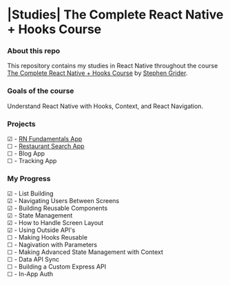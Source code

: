 # |Studies| The Complete React Native + Hooks Course

### About this repo

This repository contains my studies in React Native throughout the course [The Complete React Native + Hooks Course](https://www.udemy.com/course/the-complete-react-native-and-redux-course/) by [Stephen Grider](https://www.udemy.com/course/the-complete-react-native-and-redux-course/#instructor-1).

### Goals of the course

Understand React Native with Hooks, Context, and React Navigation.

### Projects

☑ - [RN Fundamentals App](https://github.com/guilchaves/rn-hooks-course/tree/main/1-rn-fundamentals-app) <br>
☐ - [Restaurant Search App](https://github.com/guilchaves/rn-hooks-course/tree/main/2-restaurant-search-app) <br>
☐ - Blog App <br>
☐ - Tracking App <br>

### My Progress

☑ - List Building <br>
☑ - Navigating Users Between Screens <br>
☑ - Building Reusable Components <br>
☑ - State Management <br>
☑ - How to Handle Screen Layout<br>
☑ - Using Outside API's<br>
☐ - Making Hooks Reusable<br>
☐ - Nagivation with Parameters <br>
☐ - Making Advanced State Management with Context <br>
☐ - Data API Sync <br>
☐ - Building a Custom Express API <br>
☐ - In-App Auth <br>
